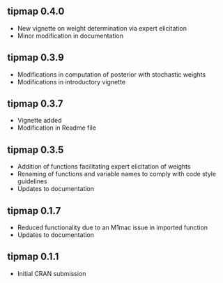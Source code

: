 ## tipmap 0.4.0

* New vignette on weight determination via expert elicitation 
* Minor modification in documentation

## tipmap 0.3.9

* Modifications in computation of posterior with stochastic weights
* Modifications in introductory vignette

## tipmap 0.3.7

* Vignette added
* Modification in Readme file

## tipmap 0.3.5

* Addition of functions facilitating expert elicitation of weights
* Renaming of functions and variable names to comply with code style guidelines
* Updates to documentation

## tipmap 0.1.7

* Reduced functionality due to an M1mac issue in imported function
* Updates to documentation

## tipmap 0.1.1

* Initial CRAN submission

